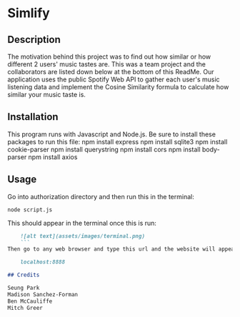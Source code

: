 # Simlify

## Description

The motivation behind this project was to find out how similar or how different 2 users' music tastes are. This was a team project and the collaborators
are listed down below at the bottom of this ReadMe. Our application uses the public Spotify Web API to gather each user's music listening data and implement
the Cosine Similarity formula to calculate how similar your music taste is.


## Installation

This program runs with Javascript and Node.js. Be sure to install these packages to run this file:
    npm install express
    npm install sqlite3
    npm install cookie-parser
    npm install querystring
    npm install cors
    npm install body-parser
    npm install axios

## Usage

Go into authorization directory and then run this in the terminal:

    node script.js  

This should appear in the terminal once this is run:  
```md
    ![alt text](assets/images/terminal.png)
    ```
Then go to any web browser and type this url and the website will appear:

    localhost:8888

## Credits 

Seung Park  
Madison Sanchez-Forman  
Ben McCauliffe  
Mitch Greer  
